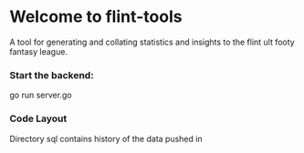 # Welcome to flint-tools

A tool for generating and collating statistics and insights to the flint ult footy fantasy league.


### Start the backend:

   go run server.go

### Code Layout

Directory sql contains history of the data pushed in
